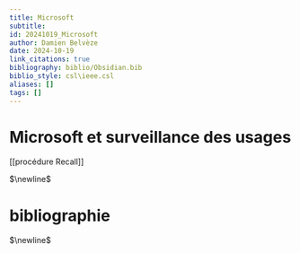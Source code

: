 ```yaml
---
title: Microsoft
subtitle:
id: 20241019_Microsoft
author: Damien Belvèze
date: 2024-10-19
link_citations: true
bibliography: biblio/Obsidian.bib
biblio_style: csl\ieee.csl
aliases: []
tags: []
---
```


# Microsoft et surveillance des usages

[[procédure Recall]]



$\newline$
# bibliographie
$\newline$






